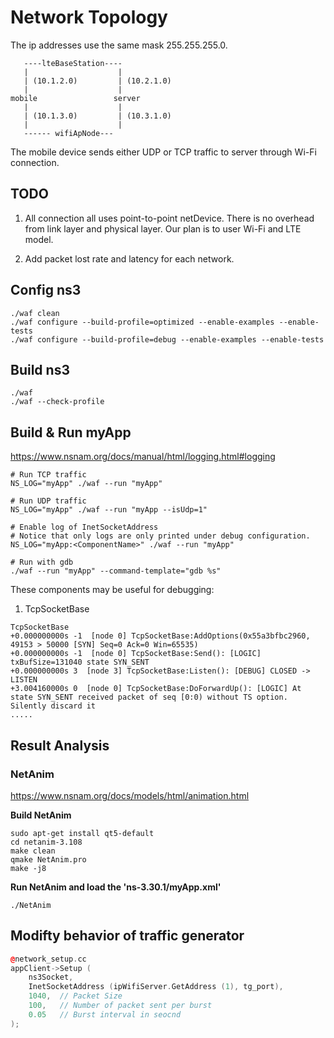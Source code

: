 
# Network Topology
The ip addresses use the same mask 255.255.255.0.
```text
   ----lteBaseStation---- 
   |                    |
   | (10.1.2.0)         | (10.2.1.0)
   |                    |
mobile                 server
   |                    |
   | (10.1.3.0)         | (10.3.1.0)
   |                    |
   ------ wifiApNode---
```

The mobile device sends either UDP or TCP traffic to server through Wi-Fi connection.

## TODO
1. All connection all uses point-to-point netDevice. There is no overhead from link 
   layer and physical layer. Our plan is to user Wi-Fi and LTE model.

2. Add packet lost rate and latency for each network.

## Config ns3
```shell
./waf clean
./waf configure --build-profile=optimized --enable-examples --enable-tests
./waf configure --build-profile=debug --enable-examples --enable-tests
```

## Build ns3
```shell
./waf
./waf --check-profile
```

## Build & Run myApp
https://www.nsnam.org/docs/manual/html/logging.html#logging
```shell
# Run TCP traffic
NS_LOG="myApp" ./waf --run "myApp"

# Run UDP traffic
NS_LOG="myApp" ./waf --run "myApp --isUdp=1"

# Enable log of InetSocketAddress
# Notice that only logs are only printed under debug configuration.
NS_LOG="myApp:<ComponentName>" ./waf --run "myApp"

# Run with gdb
./waf --run "myApp" --command-template="gdb %s"
```

These components may be useful for debugging:
1. TcpSocketBase
```
TcpSocketBase
+0.000000000s -1  [node 0] TcpSocketBase:AddOptions(0x55a3bfbc2960, 49153 > 50000 [SYN] Seq=0 Ack=0 Win=65535)
+0.000000000s -1  [node 0] TcpSocketBase:Send(): [LOGIC] txBufSize=131040 state SYN_SENT
+0.000000000s 3  [node 3] TcpSocketBase:Listen(): [DEBUG] CLOSED -> LISTEN
+3.004160000s 0  [node 0] TcpSocketBase:DoForwardUp(): [LOGIC] At state SYN_SENT received packet of seq [0:0) without TS option. Silently discard it
.....
```

## Result Analysis
### NetAnim
https://www.nsnam.org/docs/models/html/animation.html

**Build NetAnim**
```shell
sudo apt-get install qt5-default
cd netanim-3.108
make clean
qmake NetAnim.pro
make -j8
```

**Run NetAnim and load the 'ns-3.30.1/myApp.xml'**
```shell
./NetAnim
```

## Modifty behavior of traffic generator
```cpp
@network_setup.cc
appClient->Setup (
    ns3Socket,
    InetSocketAddress (ipWifiServer.GetAddress (1), tg_port),
    1040,  // Packet Size
    100,   // Number of packet sent per burst
    0.05   // Burst interval in seocnd
);
```
